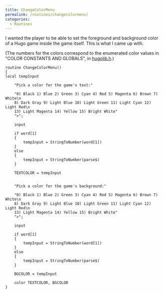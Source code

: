 ```yaml
---
title: ChangeColorMenu
permalink: /routines/changecolormenu/
categories: 
  - Routines
---
```


I wanted the player to be able to set the foreground and background
color of a Hugo game inside the game itself. This is what I came up
with.

(The numbers for the colors correspond to the enumerated color values in
"COLOR CONSTANTS AND GLOBALS", in [hugolib.h](library/hugolib.h/).)

    routine ChangeColorMenu()
    {
    local tempInput

        "Pick a color for the game's text:"

        "0) Black 1) Blue 2) Green 3) Cyan 4) Red 5) Magenta 6) Brown 7) White\n
        8) Dark Gray 9) Light Blue 10) Light Green 11) Light Cyan 12) Light Red\n
        13) Light Magenta 14) Yellow 15) Bright White"
        ">";

        input

        if word[1]
        {
            tempInput = StringToNumber(word[1])
        }
        else
        {
            tempInput = StringToNumber(parse$)
        }

        TEXTCOLOR = tempInput


        "Pick a color for the game's background:"

        "0) Black 1) Blue 2) Green 3) Cyan 4) Red 5) Magenta 6) Brown 7) White\n
        8) Dark Gray 9) Light Blue 10) Light Green 11) Light Cyan 12) Light Red\n
        13) Light Magenta 14) Yellow 15) Bright White"
        ">";

        input

        if word[1]
        {
            tempInput = StringToNumber(word[1])
        }
        else
        {
            tempInput = StringToNumber(parse$)
        }

        BGCOLOR = tempInput

        color TEXTCOLOR, BGCOLOR
    }

